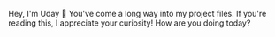 Hey, I'm Uday 👋
You've come a long way into my project files.
If you're reading this, I appreciate your curiosity!
How are you doing today?
